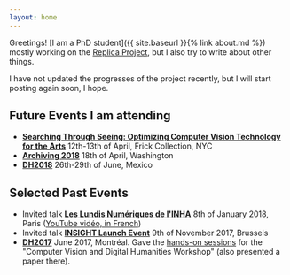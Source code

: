 ```yaml
---
layout: home
---
```


Greetings! [I am a PhD student]({{ site.baseurl }}{% link about.md %}) mostly working on the [Replica Project](http://dhlab.epfl.ch/page-128334-en.html), but I also try to write about other things.

I have not updated the progresses of the project recently, but I will start posting again soon, I hope.

## Future Events I am attending

- **[Searching Through Seeing: Optimizing Computer Vision Technology for the Arts](https://www.frick.org/research/upcoming_symposia)** 12th-13th of April, Frick Collection, NYC
- **[Archiving 2018](http://www.imaging.org/site/IST/Conferences/Archiving/IST/Conferences/Archiving/Archiving_Home.aspx)** 18th of April, Washington
- **[DH2018](https://dh2018.adho.org/en/)** 26th-29th of June, Mexico

## Selected Past Events

- Invited talk **[Les Lundis Numériques de l'INHA](https://www.inha.fr/fr/agenda/parcourir-par-annee/en-2018/janvier-2018-1/lundisnum-2018-projet-replica.html)** 8th of January 2018, Paris ([YouTube vidéo, in French](https://www.youtube.com/watch?v=JxFMEAokjTM))
- Invited talk **[INSIGHT Launch Event](http://uahost.uantwerpen.be/platformdh/index.php/event/insight-launch-event-ai-and-the-linking-of-digital-heritage-data/)** 9th of November 2017, Brussels
- **[DH2017](https://dh2018.adho.org/en/)** June 2017, Montréal. Gave the [hands-on sessions](https://github.com/SeguinBe/DHWorkshop2017) for the "Computer Vision and Digital Humanities Workshop" (also presented a paper there).